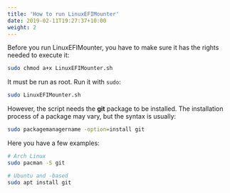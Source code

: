 ```yaml
---
title: 'How to run LinuxEFIMounter'
date: 2019-02-11T19:27:37+10:00
weight: 2
---
```


Before you run LinuxEFIMounter, you have to make sure it has the rights needed to execute it:

```bash
sudo chmod a+x LinuxEFIMounter.sh
```

It must be run as root. Run it with `sudo`:

```bash
sudo LinuxEFIMounter.sh
```

However, the script needs the **git** package to be installed. The installation process of a package may vary, but the syntax is usually:

```bash
sudo packagemanagername -option=install git
```

Here you have a few examples:

```bash
# Arch Linux
sudo pacman -S git

# Ubuntu and -based
sudo apt install git
```

